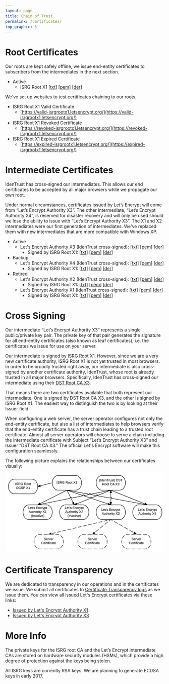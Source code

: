 ```yaml
---
layout: page
title: Chain of Trust
permalink: /certificates/
top_graphic: 5
---
```


# Root Certificates

Our roots are kept safely offline, we issue end-entity certificates to subscribers from the intermediates in the next section.

* Active
  * ISRG Root X1 \[[txt](/certs/isrgrootx1.pem.txt)\] \[[pem](/certs/isrgrootx1.pem)\] \[[der](/certs/isrgrootx1.der)\]

We've set up websites to test certificates chaining to our roots.

* ISRG Root X1 Valid Certificate
  * [https://valid-isrgrootx1.letsencrypt.org/](https://valid-isrgrootx1.letsencrypt.org/)
* ISRG Root X1 Revoked Certificate
  * [https://revoked-isrgrootx1.letsencrypt.org/](https://revoked-isrgrootx1.letsencrypt.org/)
* ISRG Root X1 Expired Certificate
  * [https://expired-isrgrootx1.letsencrypt.org/](https://expired-isrgrootx1.letsencrypt.org/)

# Intermediate Certificates

IdenTrust has cross-signed our intermediates. This allows our end certificates to be accepted by all major browsers while we propagate our own root.

Under normal circumstances, certificates issued by Let’s Encrypt will come from “Let’s Encrypt Authority X3”. The other intermediate, “Let’s Encrypt Authority X4”, is reserved for disaster recovery and will only be used should we lose the ability to issue with “Let’s Encrypt Authority X3”. The X1 and X2 intermediates were our first generation of intermediates. We've replaced them with new intermediates that are more compatible with Windows XP.

* Active
  * Let's Encrypt Authority X3 (IdenTrust cross-signed): \[[txt](/certs/lets-encrypt-x3-cross-signed.pem.txt)\] \[[pem](/certs/lets-encrypt-x3-cross-signed.pem)\] \[[der](/certs/lets-encrypt-x3-cross-signed.der)\]
    * Signed by ISRG Root X1: \[[txt](/certs/letsencryptauthorityx3.pem.txt)\] \[[pem](/certs/letsencryptauthorityx3.pem)\] \[[der](/certs/letsencryptauthorityx3.der)\]
* Backup
  * Let's Encrypt Authority X4 (IdenTrust cross-signed): \[[txt](/certs/lets-encrypt-x4-cross-signed.pem.txt)\] \[[pem](/certs/lets-encrypt-x4-cross-signed.pem)\] \[[der](/certs/lets-encrypt-x4-cross-signed.der)\]
    * Signed by ISRG Root X1: \[[txt](/certs/letsencryptauthorityx4.pem.txt)\] \[[pem](/certs/letsencryptauthorityx4.pem)\] \[[der](/certs/letsencryptauthorityx4.der)\]
* Retired
  * Let's Encrypt Authority X2 (IdenTrust cross-signed): \[[txt](/certs/lets-encrypt-x2-cross-signed.pem.txt)\] \[[pem](/certs/lets-encrypt-x2-cross-signed.pem)\] \[[der](/certs/lets-encrypt-x2-cross-signed.der)\]
    * Signed by ISRG Root X1: \[[txt](/certs/letsencryptauthorityx2.pem.txt)\] \[[pem](/certs/letsencryptauthorityx2.pem)\] \[[der](/certs/letsencryptauthorityx2.der)\]
  * Let's Encrypt Authority X1 (IdenTrust cross-signed): \[[txt](/certs/lets-encrypt-x1-cross-signed.pem.txt)\] \[[pem](/certs/lets-encrypt-x1-cross-signed.pem)\] \[[der](/certs/lets-encrypt-x1-cross-signed.der)\]
    * Signed by ISRG Root X1: \[[txt](/certs/letsencryptauthorityx1.pem.txt)\] \[[pem](/certs/letsencryptauthorityx1.pem)\] \[[der](/certs/letsencryptauthorityx1.der)\]

# Cross Signing

Our intermediate “Let’s Encrypt Authority X3” represents a single public/private
key pair. The private key of that pair generates the signature for all end-entity
certificates (also known as leaf certificates), i.e. the certificates we issue
for use on your server.

Our intermediate is signed by ISRG Root X1. However, since we are a very new
certificate authority, ISRG Root X1 is not yet trusted in most browsers. In
order to be broadly trusted right away, our intermediate is also cross-signed by
another certificate authority, IdenTrust, whose root is already trusted in all
major browsers. Specifically, IdenTrust has cross-signed our intermediate using their
[DST Root CA X3](https://www.identrust.com/certificates/trustid/root-download-x3.html).

That means there are two certificates available that both represent our
intermediate. One is signed by DST Root CA X3, and the other is signed by ISRG
Root X1. The easiest way to distinguish the two is by looking at their Issuer field.

When configuring a web server, the server operator configures not only the
end-entity certificate, but also a list of intermediates to help browsers verify
that the end-entity certificate has a trust chain leading to a trusted root
certificate. Almost all server operators will choose to serve a chain including
the intermediate certificate with Subject “Let’s Encrypt Authority X3” and
Issuer “DST Root CA X3.” The official Let's Encrypt software will make this
configuration seamlessly.

The following picture explains the relationships between our certificates
visually:

<img src="/certs/isrg-keys.png">

# Certificate Transparency

We are dedicated to transparency in our operations and in the certificates we
issue. We submit all certificates to [Certificate Transparency
logs](https://www.certificate-transparency.org/) as we issue them. You can view all
issued Let's Encrypt certificates via these links:

* [Issued by Let's Encrypt Authority X1](https://crt.sh/?Identity=%25&iCAID=7395)
* [Issued by Let's Encrypt Authority X3](https://crt.sh/?Identity=%25&iCAID=16418)

# More Info

The private keys for the ISRG root CA and the Let’s Encrypt intermediate CAs are stored on hardware security modules (HSMs), which provide a high degree of protection against the keys being stolen.

All ISRG keys are currently RSA keys. We are planning to generate ECDSA keys in
early 2017.
